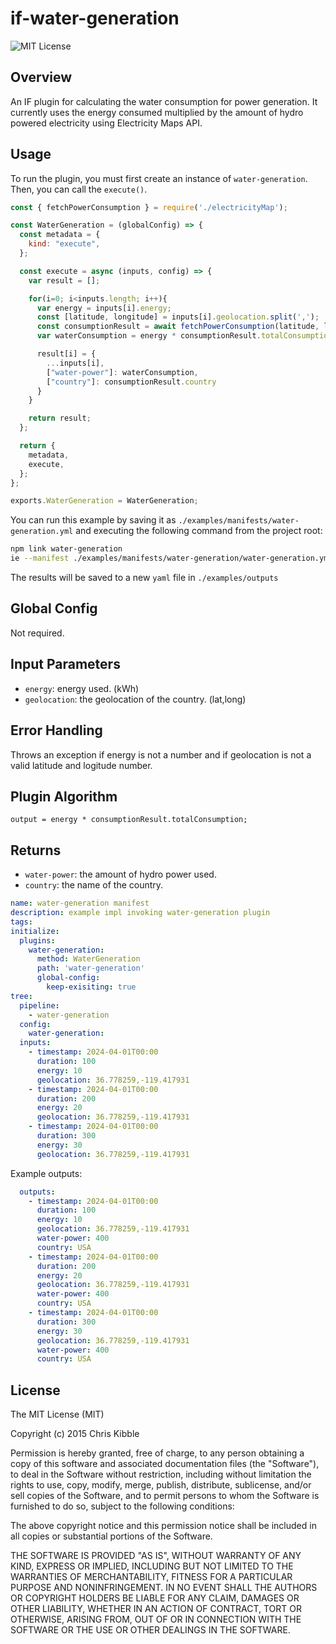 # if-water-generation

![MIT License](https://img.shields.io/badge/license-MIT-brightgreen)

## Overview
An IF plugin for calculating the water consumption for power generation. It currently uses the energy consumed multiplied by the amount of hydro powered electricity using Electricity Maps API.

## Usage
To run the plugin, you must first create an instance of `water-generation`. Then, you can call the `execute()`.

```javascript
const { fetchPowerConsumption } = require('./electricityMap');

const WaterGeneration = (globalConfig) => {
  const metadata = {
    kind: "execute",
  };

  const execute = async (inputs, config) => {
    var result = [];

    for(i=0; i<inputs.length; i++){
      var energy = inputs[i].energy;
      const [latitude, longitude] = inputs[i].geolocation.split(',');
      const consumptionResult = await fetchPowerConsumption(latitude, longitude);
      var waterConsumption = energy * consumptionResult.totalConsumption;

      result[i] = {
        ...inputs[i],
        ["water-power"]: waterConsumption,
        ["country"]: consumptionResult.country
      }
    }

    return result;
  };

  return {
    metadata,
    execute,
  };
};

exports.WaterGeneration = WaterGeneration;
```

You can run this example by saving it as `./examples/manifests/water-generation.yml` and executing the following command from the project root:

```sh
npm link water-generation
ie --manifest ./examples/manifests/water-generation/water-generation.yml --output ./examples/outputs/water-generation.yml
```

The results will be saved to a new `yaml` file in `./examples/outputs`

## Global Config

Not required.

## Input Parameters

- `energy`: energy used. (kWh)
- `geolocation`: the geolocation of the country. (lat,long)

## Error Handling
Throws an exception if energy is not a number and if geolocation is not a valid latitude and logitude number.

## Plugin Algorithm
```pseudocode
output = energy * consumptionResult.totalConsumption;
```

## Returns

- `water-power`: the amount of hydro power used.
- `country`: the name of the country.

```yaml
name: water-generation manifest
description: example impl invoking water-generation plugin
tags:
initialize:
  plugins:
    water-generation:
      method: WaterGeneration
      path: 'water-generation'
      global-config:
        keep-exisiting: true
tree:
  pipeline:
    - water-generation
  config:
    water-generation:
  inputs:
    - timestamp: 2024-04-01T00:00 
      duration: 100
      energy: 10
      geolocation: 36.778259,-119.417931
    - timestamp: 2024-04-01T00:00 
      duration: 200
      energy: 20
      geolocation: 36.778259,-119.417931
    - timestamp: 2024-04-01T00:00 
      duration: 300
      energy: 30
      geolocation: 36.778259,-119.417931
```

Example outputs:

```yaml
  outputs:
    - timestamp: 2024-04-01T00:00
      duration: 100
      energy: 10
      geolocation: 36.778259,-119.417931
      water-power: 400
      country: USA
    - timestamp: 2024-04-01T00:00
      duration: 200
      energy: 20
      geolocation: 36.778259,-119.417931
      water-power: 400
      country: USA
    - timestamp: 2024-04-01T00:00
      duration: 300
      energy: 30
      geolocation: 36.778259,-119.417931
      water-power: 400
      country: USA
```

## License
The MIT License (MIT)

Copyright (c) 2015 Chris Kibble

Permission is hereby granted, free of charge, to any person obtaining a copy of this software and associated documentation files (the "Software"), to deal in the Software without restriction, including without limitation the rights to use, copy, modify, merge, publish, distribute, sublicense, and/or sell copies of the Software, and to permit persons to whom the Software is furnished to do so, subject to the following conditions:

The above copyright notice and this permission notice shall be included in all copies or substantial portions of the Software.

THE SOFTWARE IS PROVIDED "AS IS", WITHOUT WARRANTY OF ANY KIND, EXPRESS OR IMPLIED, INCLUDING BUT NOT LIMITED TO THE WARRANTIES OF MERCHANTABILITY, FITNESS FOR A PARTICULAR PURPOSE AND NONINFRINGEMENT. IN NO EVENT SHALL THE AUTHORS OR COPYRIGHT HOLDERS BE LIABLE FOR ANY CLAIM, DAMAGES OR OTHER LIABILITY, WHETHER IN AN ACTION OF CONTRACT, TORT OR OTHERWISE, ARISING FROM, OUT OF OR IN CONNECTION WITH THE SOFTWARE OR THE USE OR OTHER DEALINGS IN THE SOFTWARE.